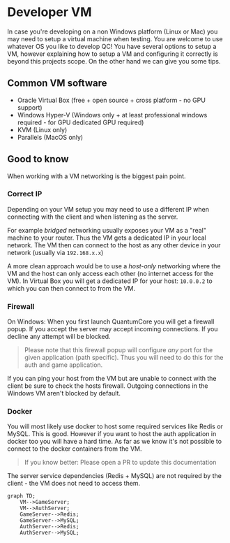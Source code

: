 # Developer VM

In case you're developing on a non Windows platform (Linux or Mac) you may need to setup a virtual machine when testing.
You are welcome to use whatever OS you like to develop QC! You have several options to setup a VM, however explaining
how to setup a VM and configuring it correctly is beyond this projects scope. On the other hand we can give you some 
tips.

## Common VM software

* Oracle Virtual Box (free + open source + cross platform - no GPU support)
* Windows Hyper-V (Windows only + at least professional windows required - for GPU dedicated GPU required)
* KVM (Linux only)
* Parallels (MacOS only)

## Good to know

When working with a VM networking is the biggest pain point.

### Correct IP

Depending on your VM setup you may need to use a different IP when connecting with the client and when listening as the
server.

For example _bridged_ networking usually exposes your VM as a "real" machine to your router. Thus the VM gets a
dedicated IP in your local network. The VM then can connect to the host as any other device in your network (usually via
`192.168.x.x`)

A more clean approach would be to use a _host-only_ networking where the VM and the host can only access each other (no 
internet access for the VM). In Virtual Box you will get a dedicated IP for your host: `10.0.0.2` to which you can then
connect to from the VM.

### Firewall

On Windows: When you first launch QuantumCore you will get a firewall popup. If you accept the server may accept
incoming connections. If you decline any attempt will be blocked.

> Please note that this firewall popup will configure _any_ port for the given application (path specific). Thus you 
> will need to do this for the auth and game application.

If you can ping your host from the VM but are unable
to connect with the client be sure to check the hosts firewall. Outgoing connections in the Windows VM aren't blocked by
default.

### Docker

You will most likely use docker to host some required services like Redis or MySQL. This is good. However if you want to
host the auth application in docker too you will have a hard time. As far as we know it's not possible to connect to the
docker containers from the VM.

> If you know better: Please open a PR to update this documentation

The server service dependencies (Redis + MySQL) are not required by the client - the VM does not need to access them.

```mermaid
graph TD;
    VM-->GameServer;
    VM-->AuthServer;
    GameServer-->Redis;
    GameServer-->MySQL;
    AuthServer-->Redis;
    AuthServer-->MySQL;
```
